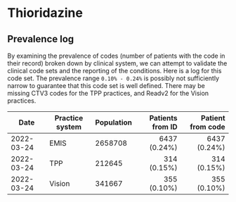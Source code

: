 # Thioridazine

## Prevalence log

By examining the prevalence of codes (number of patients with the code in their record) broken down by clinical system, we can attempt to validate the clinical code sets and the reporting of the conditions. Here is a log for this code set. The prevalence range `0.10% - 0.24%` is possibly not sufficiently narrow to guarantee that this code set is well defined. There may be missing CTV3 codes for the TPP practices, and Readv2 for the Vision practices.

| Date       | Practice system | Population | Patients from ID | Patient from code |
| ---------- | --------------- | ---------- | ---------------: | ----------------: |
| 2022-03-24 | EMIS            | 2658708    |     6437 (0.24%) |      6437 (0.24%) |
| 2022-03-24 | TPP             | 212645     |      314 (0.15%) |       314 (0.15%) |
| 2022-03-24 | Vision          | 341667     |      355 (0.10%) |       355 (0.10%) |
